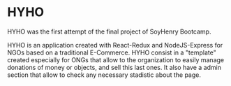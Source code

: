 # HYHO <!--Name-->

HYHO was the first attempt of the final project of SoyHenry Bootcamp.

HYHO is an application created with React-Redux and NodeJS-Express for NGOs based on a traditional E-Commerce.
HYHO consist in a "template" created especially for ONGs that allow to the organization to easily manage donations of money or objects, and sell this last ones. It also have a admin section that allow to check any necessary stadistic about the page.
